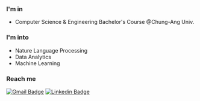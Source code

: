 ### I'm in
- Computer Science & Engineering Bachelor's Course @Chung-Ang Univ.

### I'm into
- Nature Language Processing
- Data Analytics
- Machine Learning

### Reach me
[![Gmail Badge](https://img.shields.io/badge/Gmail-d14836?style=flat-square&logo=Gmail&logoColor=white&link=mailto:seungukyu@gmail.com)](mailto:seungukyu@gmail.com)
[![Linkedin Badge](https://img.shields.io/badge/-LinkedIn-blue?style=flat-square&logo=Linkedin&logoColor=white&link=https://www.linkedin.com/in/seunguk-yu-7830a1237/)](https://kr.linkedin.com/in/seunguk-yu-7830a1237/)
